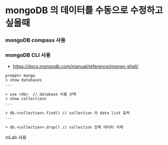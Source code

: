 # mongoDB 의 데이터를 수동으로 수정하고 싶을때
### mongoDB compass 사용

### mongoDB CLI 사용
* https://docs.mongodb.com/manual/reference/mongo-shell/
```
prompt> mongo
> show databases
...

> use <db>  // database 이름 선택
> show collections
...

> db.<collection>.find() // collection 의 data list 출력
...

> db.<collection>.drop() // collection 전체 데이터 삭제
```

mLab 사용
